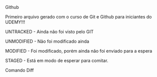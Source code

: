 Github

Primeiro arquivo gerado com o curso de Git e Github para iniciantes do UDEMY!!!

UNTRACKED - Ainda não foi visto pelo GIT

UNMODIFIED - Não foi modificado ainda

MODIFIED - Foi modificado, porém ainda não foi enviado para a espera

STAGED - Está em modo de esperar para comitar.







Comando Diff
